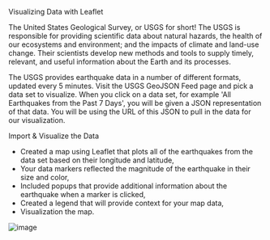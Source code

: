 Visualizing Data with Leaflet

The United States Geological Survey, or USGS for short! The USGS is responsible for providing scientific data about natural hazards, the health of our ecosystems and environment; and the impacts of climate and land-use change. Their scientists develop new methods and tools to supply timely, relevant, and useful information about the Earth and its processes.

The USGS provides earthquake data in a number of different formats, updated every 5 minutes. Visit the USGS GeoJSON Feed page and pick a data set to visualize. When you click on a data set, for example 'All Earthquakes from the Past 7 Days', you will be given a JSON representation of that data. You will be using the URL of this JSON to pull in the data for our visualization.


Import & Visualize the Data
- Created a map using Leaflet that plots all of the earthquakes from the data set based on their longitude and latitude,
- Your data markers reflected the magnitude of the earthquake in their size and color,
- Included popups that provide additional information about the earthquake when a marker is clicked,
- Created a legend that will provide context for your map data,
- Visualization the map.

![image](https://user-images.githubusercontent.com/63757160/109662115-50d95880-7b30-11eb-8de5-2b4c320f1160.png)

